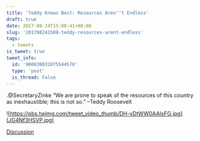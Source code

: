 ```yaml
---
title: 'Teddy Knows Best: Resources Aren''t Endless'
draft: true
date: 2017-08-24T15:08:41+00:00
slug: '201708241508-teddy-resources-arent-endless'
tags:
  - tweets
is_tweet: true
tweet_info:
  id: '900630932075544576'
  type: 'post'
  is_thread: False
---
```




.@SecretaryZinke “We are prone to speak of the resources of this country as inexhaustible; this is not so.” –Teddy Roosevelt 

![https://pbs.twimg.com/tweet_video_thumb/DH-vDtWW0AAlxFG.jpg](JG4Nf3HSVP.jpg)

[Discussion](https://x.com/sytelus/status/900630932075544576)
